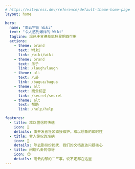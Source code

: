 ```yaml
---
# https://vitepress.dev/reference/default-theme-home-page
layout: home

hero:
  name: "雨云宇宙 Wiki"
  text: "令人感到爆炸的 Wiki"
  tagline: 现已于肯德基疯狂星期四可用
  actions:
    - theme: brand
      text: Wiki
      link: /wiki/wiki
    - theme: brand
      text: 乐子
      link: /laugh/laugh
    - theme: alt
      text: 八卦
      link: /bagua/bagua 
    - theme: alt
      text: 商业机密
      link: /secret/secret
    - theme: alt
      text: 帮助
      link: /help/help

features:
  - title: 难以置信的快速
    icon: 🚀
    details: 由开发者社区直接维护，难以想象的即时性
  - title: 令人惊叹的准确
    icon: 🎯
    details: 除去那纷纷扰扰，我们的文档直达问题核心
  - title: 闲聊八卦的惊讶
    icon: 😉
    details: 雨云内部的二三事，说不定都在这里
---
```


